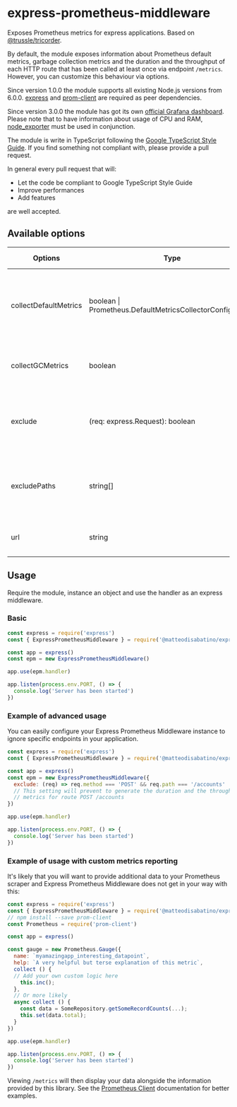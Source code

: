 # express-prometheus-middleware

Exposes Prometheus metrics for express applications. Based on [@trussle/tricorder](https://www.npmjs.com/package/@trussle/tricorder).

By default, the module exposes information about Prometheus default metrics, garbage collection metrics and the duration and the throughput of each HTTP route that has been called at least once via endpoint `/metrics`. However, you can customize this behaviour via options.

Since version 1.0.0 the module supports all existing Node.js versions from 6.0.0. [express](https://www.npmjs.com/package/express) and [prom-client](https://www.npmjs.com/package/prom-client) are required as peer dependencies.

Since version 3.0.0 the module has got its own [official Grafana dashboard](https://grafana.com/grafana/dashboards/16306). Please note that to have information about usage of CPU and RAM, [node_exporter](https://github.com/prometheus/node_exporter) must be used in conjunction.

The module is write in TypeScript following the [Google TypeScript Style Guide](https://google.github.io/styleguide/tsguide.html). If you find something not compliant with, please provide a pull request.

In general every pull request that will:

- Let the code be compliant to Google TypeScript Style Guide
- Improve performances
- Add features

are well accepted.

## Available options

| Options | Type | Meaning | Default value |
| - | - | - | - |
| collectDefaultMetrics | boolean \| Prometheus.DefaultMetricsCollectorConfiguration | Whether or not to collect Prometheus default metrics or configuration for prom-client | true |
| collectGCMetrics | boolean | Whether or not to collect garbage collection metrics | true |
| exclude | (req: express.Request): boolean | Avoid all matching routes to expose duration and throughput information | (req) => false |
| excludePaths | string[] | Avoid all matching paths to expose duration and throughput information | [] |
| url | string | The path to which expose metrics | /metrics |

## Usage

Require the module, instance an object and use the handler as an express middleware.

### Basic

```js
const express = require('express')
const { ExpressPrometheusMiddleware } = require('@matteodisabatino/express-prometheus-middleware')

const app = express()
const epm = new ExpressPrometheusMiddleware()

app.use(epm.handler)

app.listen(process.env.PORT, () => {
  console.log('Server has been started')
})
```

### Example of advanced usage

You can easily configure your Express Prometheus Middleware instance to ignore specific endpoints in your application.

```js
const express = require('express')
const { ExpressPrometheusMiddleware } = require('@matteodisabatino/express-prometheus-middleware')

const app = express()
const epm = new ExpressPrometheusMiddleware({
  exclude: (req) => req.method === 'POST' && req.path === '/accounts'
  // This setting will prevent to generate the duration and the throughput
  // metrics for route POST /accounts
})

app.use(epm.handler)

app.listen(process.env.PORT, () => {
  console.log('Server has been started')
})
```

### Example of usage with custom metrics reporting

It's likely that you will want to provide additional data to your Prometheus scraper and Express Prometheus Middleware does not get in your way with this:

```js
const express = require('express')
const { ExpressPrometheusMiddleware } = require('@matteodisabatino/express-prometheus-middleware')
// npm install --save prom-client
const Prometheus = require('prom-client')

const app = express()

const gauge = new Prometheus.Gauge({
  name: `myamazingapp_interesting_datapoint`,
  help: `A very helpful but terse explanation of this metric`,
  collect () {
  // Add your own custom logic here
    this.inc();
  },
  // Or more likely
  async collect () {
    const data = SomeRepository.getSomeRecordCounts(...);
    this.set(data.total);
  }
})

app.use(epm.handler)

app.listen(process.env.PORT, () => {
  console.log('Server has been started')
})

```

Viewing `/metrics` will then display your data alongside the information provided by this library. See the [Prometheus Client](https://github.com/siimon/prom-client/blob/master/example/server.js) documentation for better examples.